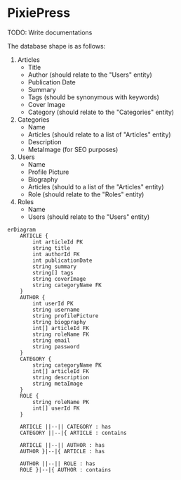 # PixiePress

TODO: Write documentations

The database shape is as follows:

1. Articles
    - Title
    - Author (should relate to the "Users" entity)
    - Publication Date
    - Summary
    - Tags (should be synonymous with keywords)
    - Cover Image
    - Category (should relate to the "Categories" entity)
2. Categories
    - Name
    - Articles (should relate to a list of "Articles" entity)
    - Description
    - MetaImage (for SEO purposes)
3. Users
    - Name
    - Profile Picture
    - Biography
    - Articles (should to a list of the "Articles" entity)
    - Role (should relate to the "Roles" entity)
4. Roles
    - Name
    - Users (should relate to the "Users" entity)

```mermaid
erDiagram
    ARTICLE {
        int articleId PK
        string title
        int authorId FK
        int publicationDate
        string summary
        string[] tags
        string coverImage
        string categoryName FK
    }
    AUTHOR {
        int userId PK
        string username
        string profilePicture
        string biogpraphy
        int[] articleId FK
        string roleName FK
        string email
        string password
    }
    CATEGORY {
        string categoryName PK
        int[] articleId FK
        string description
        string metaImage
    }
    ROLE {
        string roleName PK
        int[] userId FK
    }

    ARTICLE ||--|| CATEGORY : has
    CATEGORY ||--|{ ARTICLE : contains

    ARTICLE ||--|| AUTHOR : has
    AUTHOR }|--|{ ARTICLE : has

    AUTHOR ||--|| ROLE : has
    ROLE }|--|{ AUTHOR : contains
````
